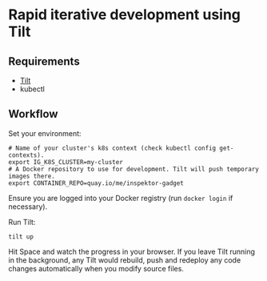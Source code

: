 # Rapid iterative development using Tilt

## Requirements

- [Tilt](https://tilt.dev/)
- kubectl

## Workflow

Set your environment:

```shell
# Name of your cluster's k8s context (check kubectl config get-contexts).
export IG_K8S_CLUSTER=my-cluster
# A Docker repository to use for development. Tilt will push temporary images there.
export CONTAINER_REPO=quay.io/me/inspektor-gadget
```

Ensure you are logged into your Docker registry (run `docker login` if necessary).

Run Tilt:

```shell
tilt up
```

Hit Space and watch the progress in your browser. If you leave Tilt running in the background, any
Tilt would rebuild, push and redeploy any code changes automatically when you modify source files.
